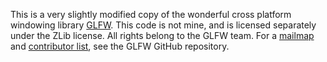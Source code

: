 This is a very slightly modified copy of the wonderful cross platform windowing library [GLFW](https://github.com/glfw/glfw). This code is not mine, and is licensed separately under the ZLib license. All rights belong to the GLFW team. For a [mailmap](https://github.com/glfw/glfw/blob/master/.mailmap) and [contributor list](https://github.com/glfw/glfw/blob/master/CONTRIBUTORS.md), see the GLFW GitHub repository.